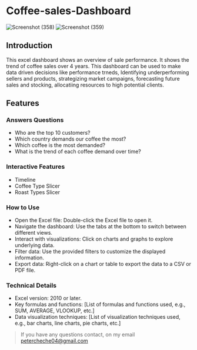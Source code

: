 # Coffee-sales-Dashboard
![Screenshot (358)](https://github.com/user-attachments/assets/de3a03ca-960a-49a0-b740-fb4c4adab384)
![Screenshot (359)](https://github.com/user-attachments/assets/e6e3fabe-626b-4d45-bb99-ec03023112c3)




## Introduction

<p> This excel dashboard shows an overview of sale performance. It shows the trend of coffee sales over 4 years. This dashboard can be used to make data driven decisions like performance trneds, Identifying underperforming sellers and products, strategizing market campaigns, forecasting future sales and stocking, allocatiing resources to high potential clients. </p>

## Features

### Answers Questions
- Who are the top 10 customers?
- Which country demands our coffee the most?
- Which coffee is the most demanded?
- What is the trend of each coffee demand over time?

### Interactive Features
- Timeline
- Coffee Type Slicer
- Roast Types Slicer

### How to Use
- Open the Excel file: Double-click the Excel file to open it.
- Navigate the dashboard: Use the tabs at the bottom to switch between different views.
- Interact with visualizations: Click on charts and graphs to explore underlying data.
- Filter data: Use the provided filters to customize the displayed information.
- Export data: Right-click on a chart or table to export the data to a CSV or PDF file.


  
### Technical Details
- Excel version: 2010 or later.
- Key formulas and functions: [List of formulas and functions used, e.g., SUM, AVERAGE, VLOOKUP, etc.]
- Data visualization techniques: [List of visualization techniques used, e.g., bar charts, line charts, pie charts, etc.]

> If you have any questions contact, on my email petercheche04@gmail.com

